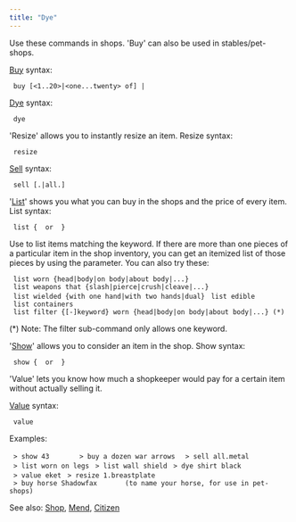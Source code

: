 ```yaml
---
title: "Dye"
---
```


Use these commands in shops. 'Buy' can also be used in
stables/pet-shops.

[Buy](Buy "wikilink") syntax:

` buy [<1..20>|<one...twenty> of] `<keyword>`|`<number>

[Dye](Dye "wikilink") syntax:

` dye `<keyword>` `<colour>

'Resize' allows you to instantly resize an item. Resize syntax:

` resize `<name>

[Sell](Sell "wikilink") syntax:

` sell [`<number>`.|all.]`<keyword>

'[List](List "wikilink")' shows you what you can buy in the shops and
the price of every item. List syntax:

` list { `<keywords>` or `<number>` }`

Use <keyword> to list items matching the keyword. If there are more than
one pieces of a particular item in the shop inventory, you can get an
itemized list of those pieces by using the <number> parameter. You can
also try these:

` list worn {head|body|on body|about body|...}`
` list weapons that {slash|pierce|crush|cleave|...}`
` list wielded {with one hand|with two hands|dual}`
` list edible`
` list containers`
` list filter {[-]keyword} worn {head|body|on body|about body|...} (*)`

(\*) Note: The filter sub-command only allows one keyword.

'[Show](Show "wikilink")' allows you to consider an item in the shop.
Show syntax:

` show { `<keywords>` or `<number>` }`

'Value' lets you know how much a shopkeeper would pay for a certain item
without actually selling it.

[Value](Value "wikilink") syntax:

` value `<name>

Examples:

` > show 43      `
` > buy a dozen war arrows `
` > sell all.metal`
` > list worn on legs`
` > list wall shield`
` > dye shirt black`
` > value eket`
` > resize 1.breastplate`
` > buy horse Shadowfax       (to name your horse, for use in pet-shops)`

See also: [Shop](Shop "wikilink"), [Mend](Mend "wikilink"),
[Citizen](Citizen "wikilink")